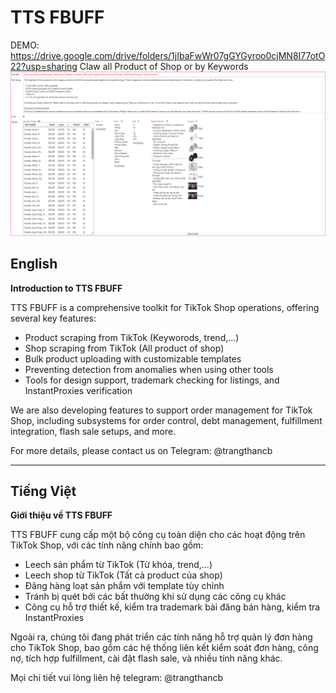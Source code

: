 # TTS FBUFF

DEMO: https://drive.google.com/drive/folders/1jIbaFwWr07gGYGyroo0cjMN8I77otO22?usp=sharing
Claw all Product of Shop or by Keywords
![Claw all Product of Shop or by Keywords](demo.png)

## English

**Introduction to TTS FBUFF**

TTS FBUFF is a comprehensive toolkit for TikTok Shop operations, offering several key features:

- Product scraping from TikTok (Keyworods, trend,...)
- Shop scraping from TikTok (All product of shop)
- Bulk product uploading with customizable templates
- Preventing detection from anomalies when using other tools
- Tools for design support, trademark checking for listings, and InstantProxies verification

We are also developing features to support order management for TikTok Shop, including subsystems for order control, debt management, fulfillment integration, flash sale setups, and more.

For more details, please contact us on Telegram: @trangthancb

---

## Tiếng Việt

**Giới thiệu về TTS FBUFF**

TTS FBUFF cung cấp một bộ công cụ toàn diện cho các hoạt động trên TikTok Shop, với các tính năng chính bao gồm:

- Leech sản phẩm từ TikTok (Từ khóa, trend,...)
- Leech shop từ TikTok (Tất cả product của shop)
- Đăng hàng loạt sản phẩm với template tùy chỉnh
- Tránh bị quét bởi các bất thường khi sử dụng các công cụ khác
- Công cụ hỗ trợ thiết kế, kiểm tra trademark bài đăng bán hàng, kiểm tra InstantProxies

Ngoài ra, chúng tôi đang phát triển các tính năng hỗ trợ quản lý đơn hàng cho TikTok Shop, bao gồm các hệ thống liên kết kiểm soát đơn hàng, công nợ, tích hợp fulfillment, cài đặt flash sale, và nhiều tính năng khác.

Mọi chi tiết vui lòng liên hệ telegram: @trangthancb
